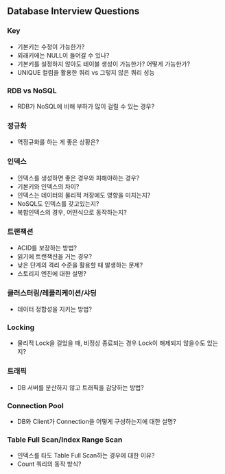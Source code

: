 ## Database Interview Questions

### Key
- 기본키는 수정이 가능한가?
- 외래키에는 NULL이 들어갈 수 있나?
- 기본키를 설정하지 않아도 테이블 생성이 가능한가? 어떻게 가능한가?
- UNIQUE 컬럼을 활용한 쿼리 vs 그렇지 않은 쿼리 성능

### RDB vs NoSQL
- RDB가 NoSQL에 비해 부하가 많이 걸릴 수 있는 경우?

### 정규화
- 역정규화를 하는 게 좋은 상황은?

### 인덱스
- 인덱스를 생성하면 좋은 경우와 피해야하는 경우?
- 기본키와 인덱스의 차이?
- 인덱스는 데이터의 물리적 저장에도 영향을 미치는지?
- NoSQL도 인덱스를 갖고있는지?
- 복합인덱스의 경우, 어떤식으로 동작하는지?

### 트랜잭션
- ACID를 보장하는 방법?
- 읽기에 트랜잭션을 거는 경우?
- 낮은 단계의 격리 수준을 활용할 때 발생하는 문제?
- 스토리지 엔진에 대한 설명?

### 클러스터링/레플리케이션/샤딩
- 데이터 정합성을 지키는 방법?

### Locking
- 물리적 Lock을 걸었을 때, 비정상 종료되는 경우 Lock이 해제되지 않을수도 있는지?

### 트래픽
- DB 서버를 분산하지 않고 트래픽을 감당하는 방법?

### Connection Pool
- DB와 Client가 Connection을 어떻게 구성하는지에 대한 설명?

### Table Full Scan/Index Range Scan
- 인덱스를 타도 Table Full Scan하는 경우에 대한 이유?
- Count 쿼리의 동작 방식?